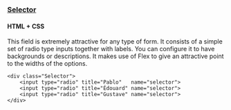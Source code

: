 ### [Selector](components/Selector)
#### HTML + CSS

This field is extremely attractive for any type of form. It consists of a simple set of radio type inputs together with labels. You can configure it to have backgrounds or descriptions. It makes use of Flex to give an attractive point to the widths of the options.

```
<div class="Selector">
    <input type="radio" title="Pablo"   name="selector">
    <input type="radio" title="Édouard" name="selector">
    <input type="radio" title="Gustave" name="selector">
</div>
```
